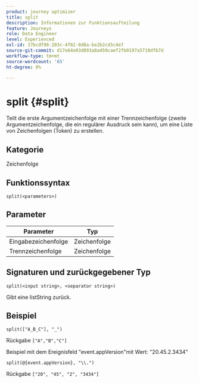 ```yaml
---
product: journey optimizer
title: split
description: Informationen zur Funktionsaufteilung
feature: Journeys
role: Data Engineer
level: Experienced
exl-id: 37bcdf98-203c-4f82-8d8a-be2b2c45c4e7
source-git-commit: d17e64e03d093a8a459caef2fb0197a5710dfb7d
workflow-type: tm+mt
source-wordcount: '65'
ht-degree: 0%

---
```


# split {#split}

Teilt die erste Argumentzeichenfolge mit einer Trennzeichenfolge (zweite Argumentzeichenfolge, die ein regulärer Ausdruck sein kann), um eine Liste von Zeichenfolgen (Token) zu erstellen.

## Kategorie

Zeichenfolge

## Funktionssyntax

`split(<parameters>)`

## Parameter

| Parameter | Typ |
|-----------|------------------|
| Eingabezeichenfolge | Zeichenfolge |
| Trennzeichenfolge | Zeichenfolge |

## Signaturen und zurückgegebener Typ

`split(<input string>, <separator string>)`

Gibt eine listString zurück.

## Beispiel

`split(["A_B_C"], "_")`

Rückgabe `["A","B","C"]`

Beispiel mit dem Ereignisfeld &quot;event.appVersion&quot;mit Wert: &quot;20.45.2.3434&quot;

`split(@{event.appVersion}, "\\.")`

Rückgabe `["20", "45", "2", "3434"]`

